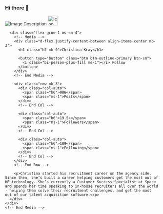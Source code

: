 ### Hi there 👋

<!--
**ravitejajasti/ravitejajasti** is a ✨ _special_ ✨ repository because its `README.md` (this file) appears on your GitHub profile.

Here are some ideas to get you started:

- 🔭 I’m currently working on ...
- 🌱 I’m currently learning ...
- 👯 I’m looking to collaborate on ...
- 🤔 I’m looking for help with ...
- 💬 Ask me about ...
- 📫 How to reach me: ...
- 😄 Pronouns: ...
- ⚡ Fun fact: ...
-->
<!-- User Profile -->
<div class="container content-space-1">
  <div class="w-md-75 w-lg-65 mx-md-auto">
    <!-- Media -->
    <div class="d-sm-flex">
      <div class="flex-shrink-0 mb-3 mb-sm-0">
        <div class="avatar avatar-xxl avatar-circle">
          <img class="avatar-img" src="../assets/img/160x160/img9.jpg" alt="Image Description">
          <img class="bg-white position-absolute bottom-0 end-0 rounded-circle p-1" src="../assets/svg/illustrations/top-vendor.svg" alt="Icon" width="32" height="32" title="Top Writer">
        </div>
      </div>

      <div class="flex-grow-1 ms-sm-4">
        <!-- Media -->
        <div class="d-flex justify-content-between align-items-center mb-3">
          <h1 class="h2 mb-0">Christina Kray</h1>

          <button type="button" class="btn btn-outline-primary btn-sm">
            <i class="bi-person-plus-fill me-1"></i> Follow
          </button>
        </div>
        <!-- End Media -->

        <div class="row mb-3">
          <div class="col-auto">
            <span class="h6">906</span>
            <span class="ms-1">Posts</span>
          </div>
          <!-- End Col -->

          <div class="col-auto">
            <span class="h6">19.5k</span>
            <span class="ms-1">Followers</span>
          </div>
          <!-- End Col -->

          <div class="col-auto">
            <span class="h6">109</span>
            <span class="ms-1">Following</span>
          </div>
          <!-- End Col -->
        </div>
        <!-- End Row -->

        <p>Christina started his recruitment career on the agency side. Since then, she’s built a career helping customers get the most out of HR technology. She’s currently a Customer Success Specialist at Space and spends her time speaking to in-house recruiters all over the world - helping them solve their recruitment challenges, and get the most out of our talent acquisition software.</p>
      </div>
    </div>
    <!-- End Media -->
  </div>
</div>
<!-- End User Profile -->

